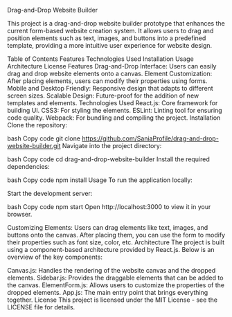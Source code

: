 Drag-and-Drop Website Builder


This project is a drag-and-drop website builder prototype that enhances the current form-based website creation system. It allows users to drag and position elements such as text, images, and buttons into a predefined template, providing a more intuitive user experience for website design.

Table of Contents
Features
Technologies Used
Installation
Usage
Architecture
License
Features
Drag-and-Drop Interface: Users can easily drag and drop website elements onto a canvas.
Element Customization: After placing elements, users can modify their properties using forms.
Mobile and Desktop Friendly: Responsive design that adapts to different screen sizes.
Scalable Design: Future-proof for the addition of new templates and elements.
Technologies Used
React.js: Core framework for building UI.
CSS3: For styling the elements.
ESLint: Linting tool for ensuring code quality.
Webpack: For bundling and compiling the project.
Installation
Clone the repository:

bash
Copy code
git clone https://github.com/SaniaProfile/drag-and-drop-website-builder.git
Navigate into the project directory:

bash
Copy code
cd drag-and-drop-website-builder
Install the required dependencies:

bash
Copy code
npm install
Usage
To run the application locally:

Start the development server:

bash
Copy code
npm start
Open http://localhost:3000 to view it in your browser.

Customizing Elements:
Users can drag elements like text, images, and buttons onto the canvas.
After placing them, you can use the form to modify their properties such as font size, color, etc.
Architecture
The project is built using a component-based architecture provided by React.js. Below is an overview of the key components:

Canvas.js: Handles the rendering of the website canvas and the dropped elements.
Sidebar.js: Provides the draggable elements that can be added to the canvas.
ElementForm.js: Allows users to customize the properties of the dropped elements.
App.js: The main entry point that brings everything together.
License
This project is licensed under the MIT License - see the LICENSE file for details.
